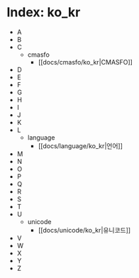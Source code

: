 
# Index: ko_kr

* A
* B
* C
  * cmasfo
    * [[docs/cmasfo/ko_kr|CMASFO]]
* D
* E
* F
* G
* H
* I
* J
* K
* L
  * language
    * [[docs/language/ko_kr|언어]]
* M
* N
* O
* P
* Q
* R
* S
* T
* U
  * unicode
    * [[docs/unicode/ko_kr|유니코드]]
* V
* W
* X
* Y
* Z
